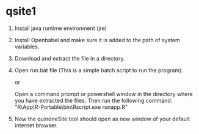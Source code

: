 # qsite1

1. Install java runtime environment (jre)

2. Install Openbabel and make sure it is added to the path of system variables.

3. Download and extract the file in a directory.

4. Open run.bat file (This is a simple batch script to run the program).

   or 

   Open a command prompt or powershell window in the directory where you have extracted the files.
   Then run the following command: 
   "R\App\R-Portable\bin\Rscript.exe runapp.R"

5. Now the quinoneSite tool should open as new window of your default internet browser.
